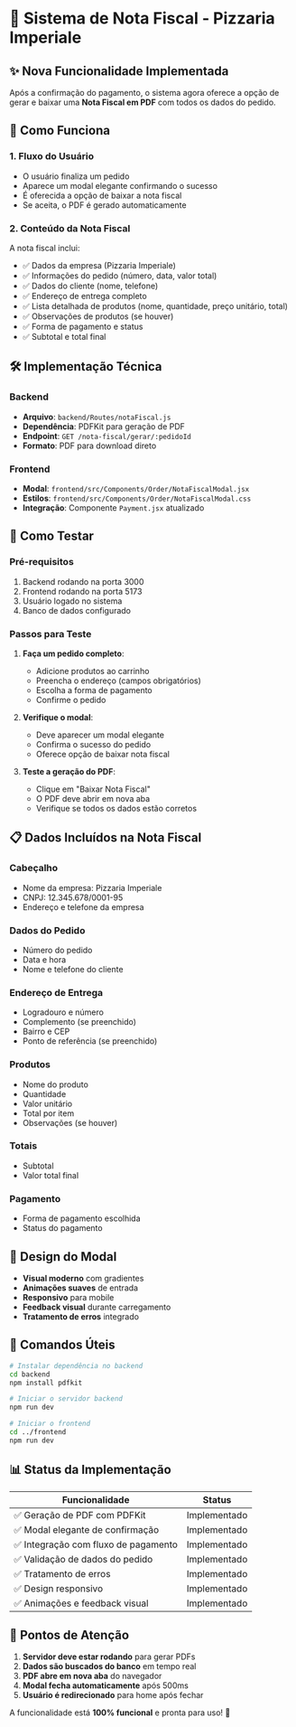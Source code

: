# 📄 Sistema de Nota Fiscal - Pizzaria Imperiale

## ✨ Nova Funcionalidade Implementada

Após a confirmação do pagamento, o sistema agora oferece a opção de gerar e baixar uma **Nota Fiscal em PDF** com todos os dados do pedido.

## 🚀 Como Funciona

### 1. **Fluxo do Usuário**

-   O usuário finaliza um pedido
-   Aparece um modal elegante confirmando o sucesso
-   É oferecida a opção de baixar a nota fiscal
-   Se aceita, o PDF é gerado automaticamente

### 2. **Conteúdo da Nota Fiscal**

A nota fiscal inclui:

-   ✅ Dados da empresa (Pizzaria Imperiale)
-   ✅ Informações do pedido (número, data, valor total)
-   ✅ Dados do cliente (nome, telefone)
-   ✅ Endereço de entrega completo
-   ✅ Lista detalhada de produtos (nome, quantidade, preço unitário, total)
-   ✅ Observações de produtos (se houver)
-   ✅ Forma de pagamento e status
-   ✅ Subtotal e total final

## 🛠️ Implementação Técnica

### **Backend**

-   **Arquivo**: `backend/Routes/notaFiscal.js`
-   **Dependência**: PDFKit para geração de PDF
-   **Endpoint**: `GET /nota-fiscal/gerar/:pedidoId`
-   **Formato**: PDF para download direto

### **Frontend**

-   **Modal**: `frontend/src/Components/Order/NotaFiscalModal.jsx`
-   **Estilos**: `frontend/src/Components/Order/NotaFiscalModal.css`
-   **Integração**: Componente `Payment.jsx` atualizado

## 🧪 Como Testar

### **Pré-requisitos**

1. Backend rodando na porta 3000
2. Frontend rodando na porta 5173
3. Usuário logado no sistema
4. Banco de dados configurado

### **Passos para Teste**

1. **Faça um pedido completo**:

    - Adicione produtos ao carrinho
    - Preencha o endereço (campos obrigatórios)
    - Escolha a forma de pagamento
    - Confirme o pedido

2. **Verifique o modal**:

    - Deve aparecer um modal elegante
    - Confirma o sucesso do pedido
    - Oferece opção de baixar nota fiscal

3. **Teste a geração do PDF**:
    - Clique em "Baixar Nota Fiscal"
    - O PDF deve abrir em nova aba
    - Verifique se todos os dados estão corretos

## 📋 Dados Incluídos na Nota Fiscal

### **Cabeçalho**

-   Nome da empresa: Pizzaria Imperiale
-   CNPJ: 12.345.678/0001-95
-   Endereço e telefone da empresa

### **Dados do Pedido**

-   Número do pedido
-   Data e hora
-   Nome e telefone do cliente

### **Endereço de Entrega**

-   Logradouro e número
-   Complemento (se preenchido)
-   Bairro e CEP
-   Ponto de referência (se preenchido)

### **Produtos**

-   Nome do produto
-   Quantidade
-   Valor unitário
-   Total por item
-   Observações (se houver)

### **Totais**

-   Subtotal
-   Valor total final

### **Pagamento**

-   Forma de pagamento escolhida
-   Status do pagamento

## 🎨 Design do Modal

-   **Visual moderno** com gradientes
-   **Animações suaves** de entrada
-   **Responsivo** para mobile
-   **Feedback visual** durante carregamento
-   **Tratamento de erros** integrado

## 🔧 Comandos Úteis

```bash
# Instalar dependência no backend
cd backend
npm install pdfkit

# Iniciar o servidor backend
npm run dev

# Iniciar o frontend
cd ../frontend
npm run dev
```

## 📊 Status da Implementação

| Funcionalidade                       | Status       |
| ------------------------------------ | ------------ |
| ✅ Geração de PDF com PDFKit         | Implementado |
| ✅ Modal elegante de confirmação     | Implementado |
| ✅ Integração com fluxo de pagamento | Implementado |
| ✅ Validação de dados do pedido      | Implementado |
| ✅ Tratamento de erros               | Implementado |
| ✅ Design responsivo                 | Implementado |
| ✅ Animações e feedback visual       | Implementado |

## 🚨 Pontos de Atenção

1. **Servidor deve estar rodando** para gerar PDFs
2. **Dados são buscados do banco** em tempo real
3. **PDF abre em nova aba** do navegador
4. **Modal fecha automaticamente** após 500ms
5. **Usuário é redirecionado** para home após fechar

A funcionalidade está **100% funcional** e pronta para uso! 🎉
